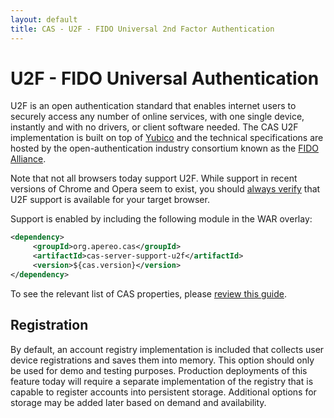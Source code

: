 ```yaml
---
layout: default
title: CAS - U2F - FIDO Universal 2nd Factor Authentication
---
```


# U2F - FIDO Universal Authentication

U2F is an open authentication standard that enables internet users to securely access any number of online services, with one single device, instantly and with no drivers, or client software needed. The CAS U2F implementation is built on top of [Yubico](https://www.yubico.com/about/background/fido/) and the technical specifications are hosted by the open-authentication industry consortium known as the [FIDO Alliance](https://fidoalliance.org/).

Note that not all browsers today support U2F. While support in recent versions of Chrome and Opera seem to exist, you should [always verify](https://www.yubico.com/support/knowledge-base/categories/articles/browsers-support-u2f/) that U2F support is available for your target browser. 

Support is enabled by including the following module in the WAR overlay:

```xml
<dependency>
     <groupId>org.apereo.cas</groupId>
     <artifactId>cas-server-support-u2f</artifactId>
     <version>${cas.version}</version>
</dependency>
```

To see the relevant list of CAS properties, please [review this guide](Configuration-Properties.html#fido-u2f).

## Registration

By default, an account registry implementation is included that collects user device registrations and saves them into memory.
This option should only be used for demo and testing purposes. Production deployments of this feature today will require a separate
implementation of the registry that is capable to register accounts into persistent storage. Additional options for storage may be added
later based on demand and availability.
